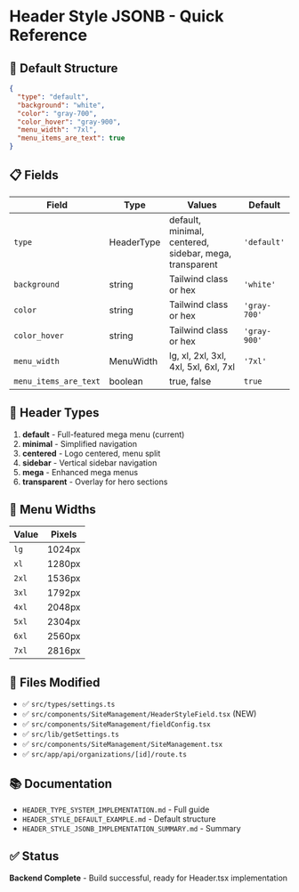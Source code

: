 # Header Style JSONB - Quick Reference

## 🎯 Default Structure

```json
{
  "type": "default",
  "background": "white",
  "color": "gray-700",
  "color_hover": "gray-900",
  "menu_width": "7xl",
  "menu_items_are_text": true
}
```

## 📋 Fields

| Field | Type | Values | Default |
|-------|------|--------|---------|
| `type` | HeaderType | default, minimal, centered, sidebar, mega, transparent | `'default'` |
| `background` | string | Tailwind class or hex | `'white'` |
| `color` | string | Tailwind class or hex | `'gray-700'` |
| `color_hover` | string | Tailwind class or hex | `'gray-900'` |
| `menu_width` | MenuWidth | lg, xl, 2xl, 3xl, 4xl, 5xl, 6xl, 7xl | `'7xl'` |
| `menu_items_are_text` | boolean | true, false | `true` |

## 🎨 Header Types

1. **default** - Full-featured mega menu (current)
2. **minimal** - Simplified navigation
3. **centered** - Logo centered, menu split
4. **sidebar** - Vertical sidebar navigation
5. **mega** - Enhanced mega menus
6. **transparent** - Overlay for hero sections

## 📏 Menu Widths

| Value | Pixels |
|-------|--------|
| `lg` | 1024px |
| `xl` | 1280px |
| `2xl` | 1536px |
| `3xl` | 1792px |
| `4xl` | 2048px |
| `5xl` | 2304px |
| `6xl` | 2560px |
| `7xl` | 2816px |

## 🔧 Files Modified

- ✅ `src/types/settings.ts`
- ✅ `src/components/SiteManagement/HeaderStyleField.tsx` (NEW)
- ✅ `src/components/SiteManagement/fieldConfig.tsx`
- ✅ `src/lib/getSettings.ts`
- ✅ `src/components/SiteManagement/SiteManagement.tsx`
- ✅ `src/app/api/organizations/[id]/route.ts`

## 📚 Documentation

- `HEADER_TYPE_SYSTEM_IMPLEMENTATION.md` - Full guide
- `HEADER_STYLE_DEFAULT_EXAMPLE.md` - Default structure
- `HEADER_STYLE_JSONB_IMPLEMENTATION_SUMMARY.md` - Summary

## ✅ Status

**Backend Complete** - Build successful, ready for Header.tsx implementation
